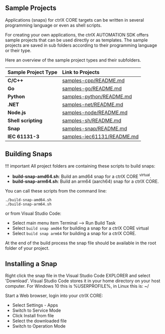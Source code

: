
## Sample Projects

Applications (snaps) for ctrlX CORE targets can be written in several programming language or even as shell scripts.

For creating your own applications, the ctrlX AUTOMATION SDK offers sample projects that can be used directly or as templates. The sample projects are saved in sub folders according to their programming language or their type. 

Here an overview of the sample project types and their subfolders.

| Sample Project Type | Link to Projects                                       |
| :------------------ | :----------------------------------------------------- |
| __C/C++__           | [samples-cpp/README.md](samples-cpp/README.md)       |
| __Go__              | [samples-go/README.md](samples-go/README.md)         |
| __Python__          | [samples-python/README.md](samples-python/README.md) |
| __.NET__            | [samples-net/README.md](samples-net/README.md)       |
| __Node.js__         | [samples-node/README.md](samples-node/README.md)     |
| __Shell scripting__ | [samples-sh/README.md](samples-sh/README.md)         |
| __Snap__            | [samples-snap/README.md](samples-snap/README.md)     |
| __IEC 61131-3__     | [samples-iec61131/README.md](samples-iec61131/README.md)|


## Building Snaps

!!! important
    All project folders are containing these scripts to build snaps:

* __build-snap-amd64.sh__: Build an amd64 snap for a ctrlX CORE <sup>virtual</sup>.
* __build-snap-arm64.sh__: Build an arm64 (aarch64) snap for a ctrlX CORE.

You can call these scripts from the command line:

    ./build-snap-amd64.sh
    ./build-snap-arm64.sh

 or from Visual Studio Code:

 * Select main menu item Terminal --> Run Build Task
 * Select `build snap amd64` for building a snap for a ctrlX CORE virtual
 * Select `build snap arm64` for building a snap for a ctrlX CORE.

At the end of the build process the snap file should be available in the root folder of your project.

## Installing a Snap

Right click the snap file in the Visual Studio Code EXPLORER and select 'Download'. Visual Studio Code stores it in your home directory on your host computer. For Windows 10 this is %USERPROFILE%, in Linux this is: ~/

Start a Web browser, login into your ctrlX CORE:

* Select Settings - Apps
* Switch to Service Mode
* Click Install from file
* Select the downloaded file 
* Switch to Operation Mode